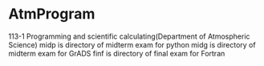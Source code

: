 # AtmProgram
113-1 Programming and scientific calculating(Department of Atmospheric Science)
midp is directory of midterm exam for python
midg is directory of midterm exam for GrADS
finf is directory of final exam for Fortran
